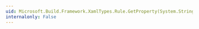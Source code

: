 ```yaml
---
uid: Microsoft.Build.Framework.XamlTypes.Rule.GetProperty(System.String)
internalonly: False
---
```

